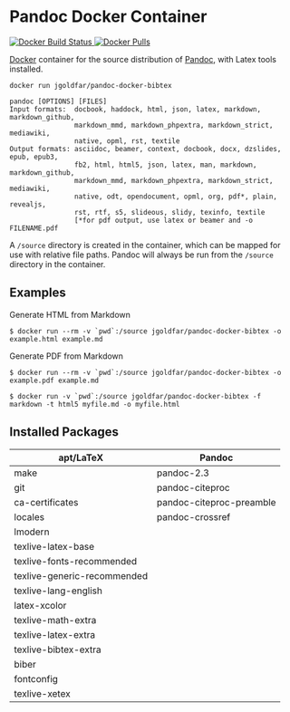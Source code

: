 # Pandoc Docker Container

[![Docker Build Status](https://img.shields.io/docker/build/jgoldfar/pandoc-docker-bibtex.svg) ![Docker Pulls](https://img.shields.io/docker/pulls/jgoldfar/pandoc-docker-bibtex.svg)](https://hub.docker.com/r/jgoldfar/pandoc-docker-bibtex/)

[Docker](https://www.docker.io/) container for the source distribution of [Pandoc](http://johnmacfarlane.net/pandoc), with Latex tools installed.

    docker run jgoldfar/pandoc-docker-bibtex

    pandoc [OPTIONS] [FILES]
    Input formats:  docbook, haddock, html, json, latex, markdown, markdown_github,
                    markdown_mmd, markdown_phpextra, markdown_strict, mediawiki,
                    native, opml, rst, textile
    Output formats: asciidoc, beamer, context, docbook, docx, dzslides, epub, epub3,
                    fb2, html, html5, json, latex, man, markdown, markdown_github,
                    markdown_mmd, markdown_phpextra, markdown_strict, mediawiki,
                    native, odt, opendocument, opml, org, pdf*, plain, revealjs,
                    rst, rtf, s5, slideous, slidy, texinfo, textile
                    [*for pdf output, use latex or beamer and -o FILENAME.pdf

A `/source` directory is created in the container, which can be mapped for use with relative file paths.
Pandoc will always be run from the `/source` directory in the container.

## Examples
Generate HTML from Markdown
```
$ docker run --rm -v `pwd`:/source jgoldfar/pandoc-docker-bibtex -o example.html example.md
```

Generate PDF from Markdown
```
$ docker run --rm -v `pwd`:/source jgoldfar/pandoc-docker-bibtex -o example.pdf example.md
```

```
$ docker run -v `pwd`:/source jgoldfar/pandoc-docker-bibtex -f markdown -t html5 myfile.md -o myfile.html
```

## Installed Packages

| apt/LaTeX                    | Pandoc                   |
| ---------------------------- | ------------------------ |
| make                         | pandoc-2.3               |
| git                          | pandoc-citeproc          |
| ca-certificates              | pandoc-citeproc-preamble |
| locales                      | pandoc-crossref          |
| lmodern                      |                          |
| texlive-latex-base           |                          |
| texlive-fonts-recommended    |                          |
| texlive-generic-recommended  |                          |
| texlive-lang-english         |                          |
| latex-xcolor                 |                          |
| texlive-math-extra           |                          |
| texlive-latex-extra          |                          |
| texlive-bibtex-extra         |                          |
| biber                        |                          |
| fontconfig                   |                          |
| texlive-xetex                |                          |